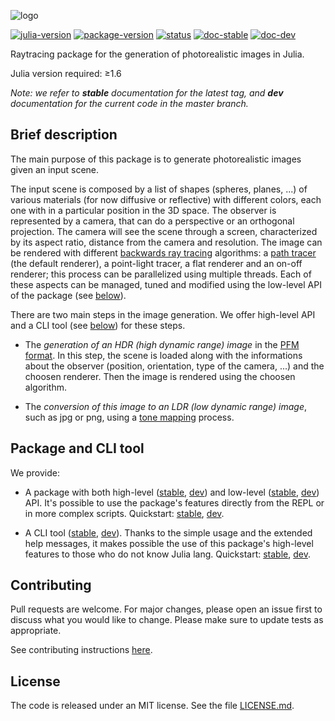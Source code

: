 ![logo](https://i.imgur.com/UxMU0YW.png)

[![julia-version](https://img.shields.io/badge/julia_version-v1.6-9558B2?style=flat&logo=julia)](https://julialang.org/)
[![package-version](https://img.shields.io/badge/package_version-v0.2.1-9558B2?style=flat)](https://github.com/Paolo97Gll/Raytracer.jl/releases)
[![status](https://img.shields.io/badge/project_status-beta-ba8a11?style=flat)](https://github.com/Paolo97Gll/Raytracer.jl)
[![doc-stable](https://img.shields.io/badge/docs-stable-blue?style=flat)](https://paolo97gll.github.io/Raytracer.jl/stable)
[![doc-dev](https://img.shields.io/badge/docs-dev-blue?style=flat)](https://paolo97gll.github.io/Raytracer.jl/dev)


Raytracing package for the generation of photorealistic images in Julia.

Julia version required: ≥1.6

_Note: we refer to **stable** documentation for the latest tag, and **dev** documentation for the current code in the master branch._

## Brief description

The main purpose of this package is to generate photorealistic images given an input scene.

The input scene is composed by a list of shapes (spheres, planes, ...) of various materials (for now diffusive or reflective) with different colors, each one with in a particular position in the 3D space. The observer is represented by a camera, that can do a perspective or an orthogonal projection. The camera will see the scene through a screen, characterized by its aspect ratio, distance from the camera and resolution. The image can be rendered with different [backwards ray tracing](https://en.wikipedia.org/wiki/Ray_tracing_(graphics)#Reversed_direction_of_traversal_of_scene_by_the_rays) algorithms: a [path tracer](https://en.wikipedia.org/wiki/Path_tracing) (the default renderer), a point-light tracer, a flat renderer and an on-off renderer; this process can be parallelized using multiple threads. Each of these aspects can be managed, tuned and modified using the low-level API of the package (see [below](#-Package-and-CLI-tool)).

There are two main steps in the image generation. We offer high-level API and a CLI tool (see [below](#-Package-and-CLI-tool)) for these steps.

- The _generation of an HDR (high dynamic range) image_ in the [PFM format](http://www.pauldebevec.com/Research/HDR/PFM/). In this step, the scene is loaded along with the informations about the observer (position, orientation, type of the camera, ...) and the choosen renderer. Then the image is rendered using the choosen algorithm.

- The _conversion of this image to an LDR (low dynamic range) image_, such as jpg or png, using a [tone mapping](https://en.wikipedia.org/wiki/Tone_mapping) process.

## Package and CLI tool

We provide:

- A package with both high-level ([stable](https://paolo97gll.github.io/Raytracer.jl/stable/api/high-level), [dev](https://paolo97gll.github.io/Raytracer.jl/dev/api/high-level)) and low-level ([stable](https://paolo97gll.github.io/Raytracer.jl/stable/api/low-level), [dev](https://paolo97gll.github.io/Raytracer.jl/dev/api/low-level)) API. It's possible to use the package's features directly from the REPL or in more complex scripts. Quickstart: [stable](https://paolo97gll.github.io/Raytracer.jl/stable/quickstart/api), [dev](https://paolo97gll.github.io/Raytracer.jl/dev/quickstart/api).

- A CLI tool ([stable](https://paolo97gll.github.io/Raytracer.jl/stable/cli), [dev](https://paolo97gll.github.io/Raytracer.jl/dev/cli)). Thanks to the simple usage and the extended help messages, it makes possible the use of this package's high-level features to those who do not know Julia lang. Quickstart: [stable](https://paolo97gll.github.io/Raytracer.jl/stable/quickstart/cli), [dev](https://paolo97gll.github.io/Raytracer.jl/dev/quickstart/cli).

## Contributing

Pull requests are welcome. For major changes, please open an issue first to discuss what you would like to change. Please make sure to update tests as appropriate.

See contributing instructions [here](https://paolo97gll.github.io/Raytracer.jl/stable/devs/collab).

## License

The code is released under an MIT license. See the file [LICENSE.md](./LICENSE.md).
